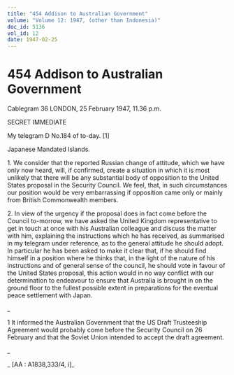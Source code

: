 ```yaml
---
title: "454 Addison to Australian Government"
volume: "Volume 12: 1947, (other than Indonesia)"
doc_id: 5136
vol_id: 12
date: 1947-02-25
---
```


# 454 Addison to Australian Government

Cablegram 36 LONDON, 25 February 1947, 11.36 p.m.

SECRET IMMEDIATE

My telegram D No.184 of to-day. [1]

Japanese Mandated Islands.

1\. We consider that the reported Russian change of attitude, which we have only now heard, will, if confirmed, create a situation in which it is most unlikely that there will be any substantial body of opposition to the United States proposal in the Security Council. We feel, that, in such circumstances our position would be very embarrassing if opposition came only or mainly from British Commonwealth members.

2\. In view of the urgency if the proposal does in fact come before the Council to-morrow, we have asked the United Kingdom representative to get in touch at once with his Australian colleague and discuss the matter with him, explaining the instructions which he has received, as summarised in my telegram under reference, as to the general attitude he should adopt. In particular he has been asked to make it clear that, if he should find himself in a position where he thinks that, in the light of the nature of his instructions and of general sense of the council, he should vote in favour of the United States proposal, this action would in no way conflict with our determination to endeavour to ensure that Australia is brought in on the ground floor to the fullest possible extent in preparations for the eventual peace settlement with Japan.

_

1 It informed the Australian Government that the US Draft Trusteeship Agreement would probably come before the Security Council on 26 February and that the Soviet Union intended to accept the draft agreement.

_

_ [AA : A1838,333/4, i]_
